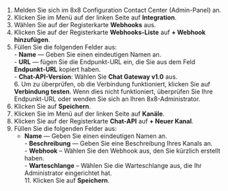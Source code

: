 1. Melden Sie sich im 8x8 Configuration Contact Center (Admin-Panel) an.
2. Klicken Sie im Menü auf der linken Seite auf **Integration**.
3. Wählen Sie auf der Registerkarte **Webhooks** aus.
4. Klicken Sie auf der Registerkarte **Webhooks-Liste** auf **+ Webhook hinzufügen**.
5. Füllen Sie die folgenden Felder aus:<br>- **Name** — Geben Sie einen eindeutigen Namen an.<br>- **URL** — fügen Sie die Endpunkt-URL ein, die Sie aus dem Feld **Endpunkt-URL** kopiert haben.<br>- **Chat-API-Version**: Wählen Sie **Chat Gateway v1.0** aus. <br>6. Um zu überprüfen, ob die Verbindung funktioniert, klicken Sie auf **Verbindung testen**. Wenn dies nicht funktioniert, überprüfen Sie Ihre Endpunkt-URL oder wenden Sie sich an Ihren 8x8-Administrator.
7. Klicken Sie auf **Speichern**.
8. Klicken Sie im Menü auf der linken Seite auf **Kanäle**.
9. Klicken Sie auf der Registerkarte **Chat-API** auf **+ Neuer Kanal**.
10. Füllen Sie die folgenden Felder aus:
    - **Name** — Geben Sie einen eindeutigen Namen an.<br>- **Beschreibung** — Geben Sie eine Beschreibung Ihres Kanals an.<br>- **Webhook** – Wählen Sie den Webhook aus, den Sie kürzlich erstellt haben.<br>- **Warteschlange** – Wählen Sie die Warteschlange aus, die Ihr Administrator eingerichtet hat.<br>11. Klicken Sie auf **Speichern**.